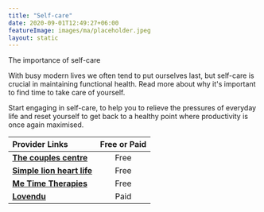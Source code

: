 ```yaml
---
title: "Self-care"
date: 2020-09-01T12:49:27+06:00
featureImage: images/ma/placeholder.jpeg
layout: static
---
```


The importance of self-care

With busy modern lives we often tend to put ourselves last, but self-care is crucial in maintaining functional health. Read more about why it's important to find time to take care of yourself.

Start engaging in self-care, to help you to relieve the pressures of everyday life and reset yourself to get back to a healthy point where productivity is once again maximised.

| Provider Links      | Free or Paid  |  
| :-----------          | :--------------:      |  
| [**The couples centre**](https://www.thecouplescenter.org/why-self-care-is-so-important-for-longevity-and-wellness/) | Free | 
| [**Simple lion heart life**](https://simplelionheartlife.com/how-to-slow-down/) | Free | 
| [**Me Time Therapies**](https://www.me-time-therapy.co.uk/me-time-activities-to-try/) | Free | 
| [**Lovendu**](https://www.awin1.com/cread.php?awinmid=25994&awinaffid=1198638&ued=https%3A%2F%2Flovendu.co.uk%2F) | Paid | 
  

<br/><br/>






